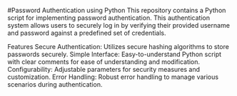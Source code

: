 #Password Authentication using Python
This repository contains a Python script for implementing password authentication. This authentication system allows users to securely log in by verifying their provided username and password against a predefined set of credentials.

Features
Secure Authentication: Utilizes secure hashing algorithms to store passwords securely.
Simple Interface: Easy-to-understand Python script with clear comments for ease of understanding and modification.
Configurability: Adjustable parameters for security measures and customization.
Error Handling: Robust error handling to manage various scenarios during authentication.
